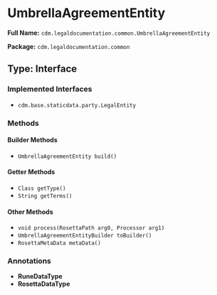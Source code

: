 # UmbrellaAgreementEntity

**Full Name:** `cdm.legaldocumentation.common.UmbrellaAgreementEntity`

**Package:** `cdm.legaldocumentation.common`

## Type: Interface

### Implemented Interfaces

- `cdm.base.staticdata.party.LegalEntity`

### Methods

#### Builder Methods

- `UmbrellaAgreementEntity build()`

#### Getter Methods

- `Class getType()`
- `String getTerms()`

#### Other Methods

- `void process(RosettaPath arg0, Processor arg1)`
- `UmbrellaAgreementEntityBuilder toBuilder()`
- `RosettaMetaData metaData()`

### Annotations

- **RuneDataType**
- **RosettaDataType**

